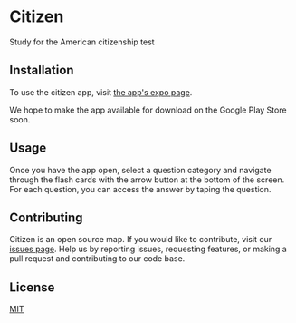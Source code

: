 # Citizen

Study for the American citizenship test

## Installation

To use the citizen app, visit [the app's expo page](https://expo.io/@eseite47/citizen).

We hope to make the app available for download on the Google Play Store soon.

## Usage

Once you have the app open, select a question category and navigate through the flash cards with the arrow button at the bottom of the screen. For each question, you can access the answer by taping the question.

## Contributing

Citizen is an open source map. If you would like to contribute, visit our [issues page](https://github.com/eseite47/citizen/issues). Help us by reporting issues, requesting features, or making a pull request and contributing to our code base.

## License
[MIT](https://choosealicense.com/licenses/mit/)